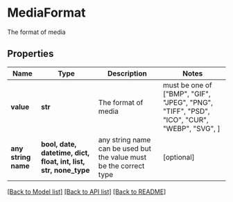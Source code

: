 # MediaFormat

The format of media

## Properties
Name | Type | Description | Notes
------------ | ------------- | ------------- | -------------
**value** | **str** | The format of media |  must be one of ["BMP", "GIF", "JPEG", "PNG", "TIFF", "PSD", "ICO", "CUR", "WEBP", "SVG", ]
**any string name** | **bool, date, datetime, dict, float, int, list, str, none_type** | any string name can be used but the value must be the correct type | [optional]

[[Back to Model list]](../README.md#documentation-for-models) [[Back to API list]](../README.md#documentation-for-api-endpoints) [[Back to README]](../README.md)



